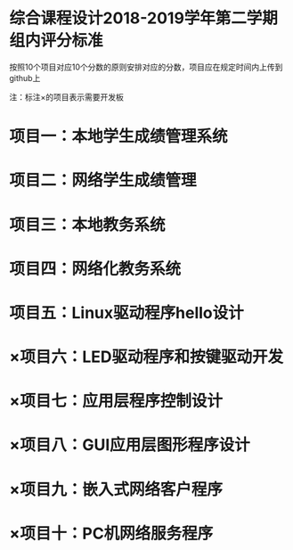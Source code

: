 # 综合课程设计2018-2019学年第二学期组内评分标准
按照10个项目对应10个分数的原则安排对应的分数，项目应在规定时间内上传到github上

注：标注×的项目表示需要开发板

# 项目一：本地学生成绩管理系统

# 项目二：网络学生成绩管理

# 项目三：本地教务系统

# 项目四：网络化教务系统

# 项目五：Linux驱动程序hello设计

# ×项目六：LED驱动程序和按键驱动开发

# ×项目七：应用层程序控制设计

# ×项目八：GUI应用层图形程序设计

# ×项目九：嵌入式网络客户程序

# ×项目十：PC机网络服务程序

